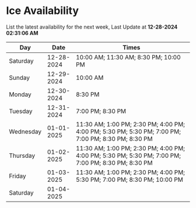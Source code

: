 # Ice Availability

List the latest availability for the next week, Last Update at **12-28-2024 02:31:06 AM**

| Day         | Date        | Times       |
| ----------- | ----------- | ----------- |
|Saturday|12-28-2024|10:00 AM; 11:30 AM; 8:30 PM; 10:00 PM|
|Sunday|12-29-2024|10:00 AM|
|Monday|12-30-2024|8:30 PM|
|Tuesday|12-31-2024|7:00 PM; 8:30 PM|
|Wednesday|01-01-2025|11:30 AM; 1:00 PM; 2:30 PM; 4:00 PM; 4:00 PM; 5:30 PM; 5:30 PM; 7:00 PM; 7:00 PM; 8:30 PM; 8:30 PM|
|Thursday|01-02-2025|11:30 AM; 1:00 PM; 2:30 PM; 4:00 PM; 4:00 PM; 5:30 PM; 5:30 PM; 7:00 PM; 7:00 PM; 8:30 PM; 8:30 PM|
|Friday|01-03-2025|11:30 AM; 1:00 PM; 2:30 PM; 4:00 PM; 5:30 PM; 7:00 PM; 8:30 PM; 10:00 PM|
|Saturday|01-04-2025||
